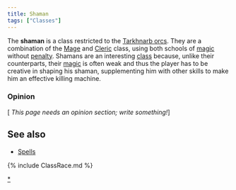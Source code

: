 ```yaml
---
title: Shaman
tags: ["Classes"]
---
```

The **shaman** is a class restricted to the [Tarkhnarb
orcs](Tarkhnarb_orc "wikilink"). They are a combination of the
[Mage](Mage "wikilink") and [Cleric](Cleric "wikilink") class, using
both schools of [magic](magic "wikilink") without
[penalty](Practice_Penalty "wikilink"). Shamans are an interesting
[class](class "wikilink") because, unlike their counterparts, their
[magic](magic "wikilink") is often weak and thus the player has to be
creative in shaping his shaman, supplementing him with other skills to
make him an effective killing machine.

### Opinion

\[ *This page needs an opinion section; write something!*\]

## See also

- [Spells](Spell "wikilink")

{% include ClassRace.md %}

[\*](Category:_Shaman "wikilink")